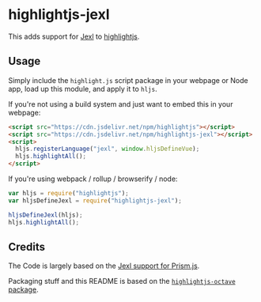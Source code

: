 # highlightjs-jexl

This adds support for [Jexl](https://github.com/TomFrost/Jexl) to [highlightjs](https://highlightjs.org/).

## Usage

Simply include the `highlight.js` script package in your webpage or Node app, load up this module, and apply it to `hljs`.

If you're not using a build system and just want to embed this in your webpage:

```html
<script src="https://cdn.jsdelivr.net/npm/highlightjs"></script>
<script src="https://cdn.jsdelivr.net/npm/highlightjs-jexl"></script>
<script>
  hljs.registerLanguage("jexl", window.hljsDefineVue);
  hljs.highlightAll();
</script>
```

If you're using webpack / rollup / browserify / node:

```javascript
var hljs = require("highlightjs");
var hljsDefineJexl = require("highlightjs-jexl");

hljsDefineJexl(hljs);
hljs.highlightAll();
```

## Credits

The Code is largely based on the [Jexl support for Prism.js](https://github.com/PrismJS/prism/pull/2764).

Packaging stuff and this README is based on the [`highlightjs-octave` package](https://github.com/highlightjs/highlightjs-octave).
